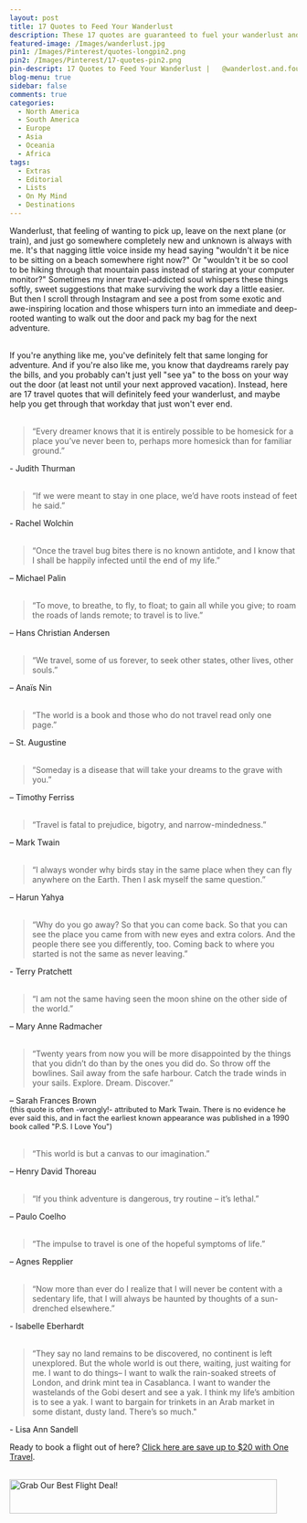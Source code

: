 ```yaml
---
layout: post
title: 17 Quotes to Feed Your Wanderlust
description: These 17 quotes are guaranteed to fuel your wanderlust and get you thinking about your next adventure.
featured-image: /Images/wanderlust.jpg
pin1: /Images/Pinterest/quotes-longpin2.png
pin2: /Images/Pinterest/17-quotes-pin2.png
pin-descript: 17 Quotes to Feed Your Wanderlust |   @wanderlost.and.found on Instagram
blog-menu: true
sidebar: false
comments: true
categories:
  - North America
  - South America
  - Europe
  - Asia
  - Oceania
  - Africa
tags:
  - Extras
  - Editorial
  - Lists
  - On My Mind
  - Destinations
---
```


Wanderlust, that feeling of wanting to pick up, leave on the next plane (or train), and just go somewhere completely new and unknown is always with me. It's that nagging little voice inside my head saying "wouldn't it be nice to be sitting on a beach somewhere right now?" Or "wouldn't it be so cool to be hiking through that mountain pass instead of staring at your computer monitor?" Sometimes my inner travel-addicted soul whispers these things softly, sweet suggestions that make surviving the work day a little easier. But then I scroll through Instagram and see a post from some exotic and awe-inspiring location and those whispers turn into an immediate and deep-rooted wanting to walk out the door and pack my bag for the next adventure.<br><br>

If you're anything like me, you've definitely felt that same longing for adventure. And if you're also like me, you know that daydreams rarely pay the bills, and you probably can't just yell "see ya" to the boss on your way out the door (at least not until your next approved vacation). Instead, here are 17 travel quotes that will definitely feed your wanderlust, and maybe help you get through that workday that just won't ever end.<br><br>

<div class="padded3">
<blockquote class="italic bold">
“Every dreamer knows that it is entirely possible to be homesick for a place you’ve never been to, perhaps more homesick than for familiar ground.”
</blockquote> <span class="padded3">- Judith Thurman</span><br><br>

<blockquote class="italic bold">
“If we were meant to stay in one place, we’d have roots instead of feet he said.”</blockquote>
<span class="padded3">- Rachel Wolchin</span><br><br>

<blockquote class="italic bold">
“Once the travel bug bites there is no known antidote, and I know that I shall be happily infected until the end of my life.”</blockquote> <span class="padded3">– Michael Palin</span><br><br>

<blockquote class="italic bold">
“To move, to breathe, to fly, to float; to gain all while you give; to roam the roads of lands remote; to travel is to live.”</blockquote> <span class="padded3">– Hans Christian Andersen</span><br><br>

<blockquote class="italic bold">
“We travel, some of us forever, to seek other states, other lives, other souls.”
</blockquote> <span class="padded3">– Anaïs Nin</span><br><br>

<blockquote class="italic bold">
“The world is a book and those who do not travel read only one page.”
</blockquote> <span class="padded3">– St. Augustine</span><br><br>

<blockquote class="italic bold">
“Someday is a disease that will take your dreams to the grave with you.”
</blockquote> <span class="padded3">– Timothy Ferriss</span><br><br>

<blockquote class="italic bold">
“Travel is fatal to prejudice, bigotry, and narrow-mindedness.”
</blockquote> <span class="padded3">– Mark Twain</span><br><br>

<blockquote class="italic bold">
“I always wonder why birds stay in the same place when they can fly anywhere on the Earth. Then I ask myself the same question.”
</blockquote> <span class="padded3">– Harun Yahya</span><br><br>

<blockquote class="italic bold">
“Why do you go away? So that you can come back. So that you can see the place you came from with new eyes and extra colors. And the people there see you differently, too. Coming back to where you started is not the same as never leaving.”
</blockquote> <span class="padded3">- Terry Pratchett</span><br><br>

<blockquote class="italic bold">
“I am not the same having seen the moon shine on the other side of the world.”
</blockquote> <span class="padded3">– Mary Anne Radmacher</span><br><br>

<blockquote class="italic bold">
“Twenty years from now you will be more disappointed by the things that you didn’t do than by the ones you did do. So throw off the bowlines. Sail away from the safe harbour. Catch the trade winds in your sails. Explore. Dream. Discover.”
</blockquote> <span class="padded3">– Sarah Frances Brown</span><br><span style="font-size:0.8rem">(this quote is often -wrongly!- attributed to Mark Twain. There is no evidence he ever said this, and in fact the earliest known appearance was published in a 1990 book called "P.S. I Love You")</span><br><br>

<blockquote class="italic bold">
“This world is but a canvas to our imagination.”
</blockquote> <span class="padded3">– Henry David Thoreau</span><br><br>

<blockquote class="italic bold">
“If you think adventure is dangerous, try routine – it’s lethal.”
</blockquote> <span class="padded3">– Paulo Coelho</span><br><br>

<blockquote class="italic bold">
“The impulse to travel is one of the hopeful symptoms of life.”
</blockquote> <span class="padded3">– Agnes Repplier</span><br><br>

<blockquote class="italic bold">
“Now more than ever do I realize that I will never be content with a sedentary life, that I will always be haunted by thoughts of a sun-drenched elsewhere.”
</blockquote> <span class="padded3">- Isabelle Eberhardt</span><br><br>

<blockquote class="italic bold">
“They say no land remains to be discovered, no continent is left unexplored. But the whole world is out there, waiting, just waiting for me. I want to do things– I want to walk the rain-soaked streets of London, and drink mint tea in Casablanca. I want to wander the wastelands of the Gobi desert and see a yak. I think my life’s ambition is to see a yak. I want to bargain for trinkets in an Arab market in some distant, dusty land. There’s so much."
</blockquote> <span class="padded3">- Lisa Ann Sandell</span>
</div>


Ready to book a flight out of here? <a href = "http://www.kqzyfj.com/click-8028748-10688208" target="blank">Click here are save up to $20 with One Travel</a>.<br><br>
<div class="center">
<a href="http://www.kqzyfj.com/click-8028748-10688208" target="blank">
<img src="http://www.tqlkg.com/image-8028748-10688208" width="468" height="60" alt="Grab Our Best Flight Deal!" border="0"/></a>
</div>
